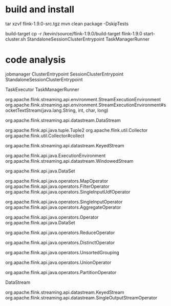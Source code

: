 # build and install
tar xzvf flink-1.9.0-src.tgz
mvn clean package -DskipTests

build-target
cp -r /kevin/source/flink-1.9.0/build-target flink-1.9.0
start-cluster.sh
StandaloneSessionClusterEntrypoint
TaskManagerRunner


# code analysis
jobmanager
ClusterEntrypoint
SessionClusterEntrypoint
StandaloneSessionClusterEntrypoint

TaskExecutor
TaskManagerRunner


org.apache.flink.streaming.api.environment.StreamExecutionEnvironment
org.apache.flink.streaming.api.environment.StreamExecutionEnvironment#socketTextStream(java.lang.String, int, char, long)

org.apache.flink.streaming.api.datastream.DataStream

org.apache.flink.api.java.tuple.Tuple2
org.apache.flink.util.Collector
org.apache.flink.util.Collector#collect

org.apache.flink.streaming.api.datastream.KeyedStream


org.apache.flink.api.java.ExecutionEnvironment
org.apache.flink.streaming.api.datastream.WindowedStream


org.apache.flink.api.java.DataSet

org.apache.flink.api.java.operators.MapOperator
org.apache.flink.api.java.operators.FilterOperator
org.apache.flink.api.java.operators.SingleInputUdfOperator

org.apache.flink.api.java.operators.SingleInputOperator
org.apache.flink.api.java.operators.AggregateOperator

org.apache.flink.api.java.operators.Operator
org.apache.flink.api.java.DataSet



org.apache.flink.api.java.operators.ReduceOperator



org.apache.flink.api.java.operators.DistinctOperator


org.apache.flink.api.java.operators.UnsortedGrouping



org.apache.flink.api.java.operators.UnionOperator


org.apache.flink.api.java.operators.PartitionOperator



DataStream

org.apache.flink.streaming.api.datastream.KeyedStream
org.apache.flink.streaming.api.datastream.SingleOutputStreamOperator

